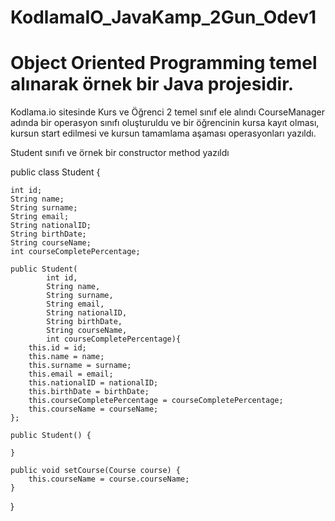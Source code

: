 # KodlamaIO_JavaKamp_2Gun_Odev1
# Object Oriented Programming temel alınarak örnek bir Java projesidir.

Kodlama.io sitesinde Kurs ve Öğrenci 2 temel sınıf ele alındı
CourseManager adında bir operasyon sınıfı oluşturuldu ve bir öğrencinin kursa kayıt olması, kursun start edilmesi ve kursun tamamlama aşaması operasyonları yazıldı.

Student sınıfı ve örnek bir constructor method yazıldı

public class Student {

    int id;
    String name;
    String surname;
    String email;
    String nationalID;
    String birthDate;
    String courseName;
    int courseCompletePercentage;

    public Student(
            int id,
            String name,
            String surname,
            String email,
            String nationalID,
            String birthDate,
            String courseName,
            int courseCompletePercentage){
        this.id = id;
        this.name = name;
        this.surname = surname;
        this.email = email;
        this.nationalID = nationalID;
        this.birthDate = birthDate;
        this.courseCompletePercentage = courseCompletePercentage;
        this.courseName = courseName;
    };

    public Student() {

    }

    public void setCourse(Course course) {
        this.courseName = course.courseName;
    }
}
